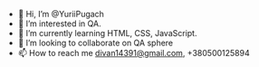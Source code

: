 - 👋 Hi, I’m @YuriiPugach
- 👀 I’m interested in QA.
- 🌱 I’m currently learning HTML, CSS, JavaScript.
- 💞️ I’m looking to collaborate on QA sphere
- 📫 How to reach me divan14391@gmail.com, +380500125894

<!---
YuriiPugach/YuriiPugach is a ✨ special ✨ repository because its `README.md` (this file) appears on your GitHub profile.
You can click the Preview link to take a look at your changes.
--->
